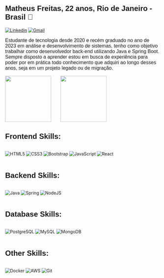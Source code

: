 <div style="box-sizing: border-box;">
  <h2 style="font-weight: 700; font-size: 24px; font-family: Verdana, sans-serif">
    Matheus Freitas, 22 anos, Rio de Janeiro - Brasil 👋
  </h2>

  [![Linkedin](https://img.shields.io/badge/LinkedIn-0077B5?style=for-the-badge&logo=linkedin&logoColor=white)](https://www.linkedin.com/in/matheus-freitas-0b27a8217/)
  [![Gmail](https://img.shields.io/badge/Gmail-D14836?style=for-the-badge&logo=gmail&logoColor=white)](https://mail.google.com/mail/u/0/#inbox?compose=new)

<p style="font-weight: 400; font-size: 16px; font-family: Verdana, sans-serif;">
  Estudante de tecnologia desde 2020 e recém graduado no ano de 2023 em análise e desenvolvimento de sistemas, tenho como objetivo trabalhar como desenvolvedor back-end utilizando Java e Spring Boot. Sempre disposto a aprender estou em busca de experiência para poder por em prática todo conhecimento que adquiri ao longo desses anos, seja em um projeto legado ou de migração.
</p>

<div style="display: flex; flex-direction: row; width: 100%;">
  <a href="https://github.com/anuraghazra/github-readme-stats">
    <img height="150" align="center" src="https://github-readme-stats.vercel.app/api/top-langs/?username=freitas022&layout=compact&theme=dark" />
  </a>
  <a href="https://github.com/anuraghazra/convoychat" style="padding-left: 30px;">
    <img height="150" align="center" src="https://github-readme-stats.vercel.app/api?username=freitas022&show_icons=true&theme=dark" />
  </a>
</div>
<div style="display: flex; flex-direction: column; width: 100%;">
  <h2 style="font-weight: 700; font-size: 24px; font-family: Verdana, sans-serif">
    Frontend Skills:
  </h2>

  ![HTML5](https://img.shields.io/badge/HTML5-%23000f?style=for-the-badge&logo=html5&logoColor=white)
  ![CSS3](https://img.shields.io/badge/CSS3-%23000f?style=for-the-badge&logo=css3&logoColor=white)
  ![Bootstrap](https://img.shields.io/badge/Bootstrap-%23000f?style=for-the-badge&logo=bootstrap&logoColor=white)
  ![JavaScript](https://img.shields.io/badge/JavaScript-%23000f?style=for-the-badge&logo=javascript&logoColor=white)
  ![React](https://img.shields.io/badge/React-%23000f?style=for-the-badge&logo=react&logoColor=white)

  <h2 style="font-weight: 700; font-size: 24px; font-family: Verdana, sans-serif">
    Backend Skills:
  </h2>

  ![Java](https://img.shields.io/badge/java-%23000f.svg?style=for-the-badge&logo=openjdk&logoColor=white)
  ![Spring](https://img.shields.io/badge/Spring-%23000f?style=for-the-badge&logo=spring&logoColor=white)
  ![NodeJS](https://img.shields.io/badge/node.js-%23000f?style=for-the-badge&logo=node.js&logoColor=white)

  <h2 style="font-weight: 700; font-size: 24px; font-family: Verdana, sans-serif">
    Database Skills:
  </h2>

  ![PostgreSQL](https://img.shields.io/badge/PostgreSQL-%23000f?style=for-the-badge&logo=postgresql&logoColor=white)
  ![MySQL](https://img.shields.io/badge/mysql-%23000f.svg?style=for-the-badge&logo=mysql&logoColor=white)
  ![MongoDB](https://img.shields.io/badge/MongoDB-%23000f?style=for-the-badge&logo=mongodb&logoColor=white)

  <h2 style="font-weight: 700; font-size: 24px; font-family: Verdana, sans-serif">
    Other Skills:
  </h2>

  ![Docker](https://img.shields.io/badge/docker-%23000f.svg?style=for-the-badge&logo=docker&logoColor=white)
  ![AWS](https://img.shields.io/badge/AWS-%23000f.svg?style=for-the-badge&logo=amazon-aws&logoColor=white)
  ![Git](https://img.shields.io/badge/git-%23000f.svg?style=for-the-badge&logo=git&logoColor=white)

</div>
</div>

